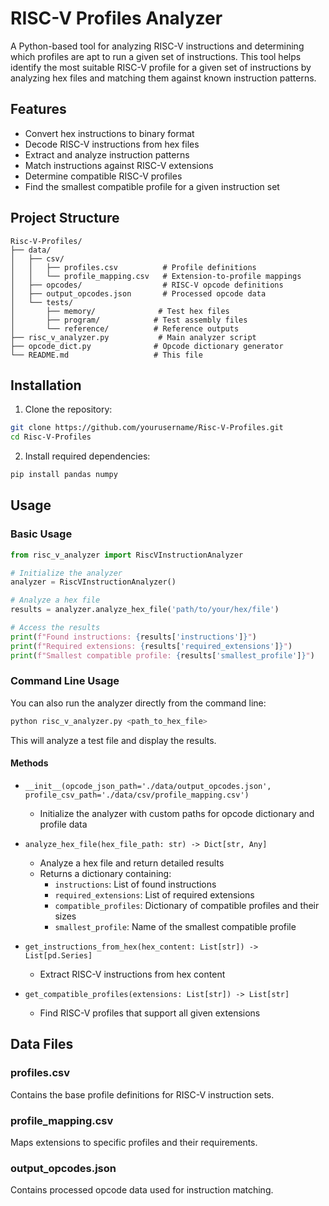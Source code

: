 # RISC-V Profiles Analyzer

A Python-based tool for analyzing RISC-V instructions and determining which profiles are apt to run a given set of instructions. This tool helps identify the most suitable RISC-V profile for a given set of instructions by analyzing hex files and matching them against known instruction patterns.

## Features

- Convert hex instructions to binary format
- Decode RISC-V instructions from hex files
- Extract and analyze instruction patterns
- Match instructions against RISC-V extensions
- Determine compatible RISC-V profiles
- Find the smallest compatible profile for a given instruction set

## Project Structure

```
Risc-V-Profiles/
├── data/
│   ├── csv/
│   │   ├── profiles.csv          # Profile definitions
│   │   └── profile_mapping.csv   # Extension-to-profile mappings
│   ├── opcodes/                  # RISC-V opcode definitions
│   ├── output_opcodes.json       # Processed opcode data
│   └── tests/
│       ├── memory/              # Test hex files
│       ├── program/            # Test assembly files
│       └── reference/          # Reference outputs
├── risc_v_analyzer.py           # Main analyzer script
├── opcode_dict.py              # Opcode dictionary generator
└── README.md                   # This file
```

## Installation

1. Clone the repository:
```bash
git clone https://github.com/yourusername/Risc-V-Profiles.git
cd Risc-V-Profiles
```

2. Install required dependencies:
```bash
pip install pandas numpy
```

## Usage

### Basic Usage

```python
from risc_v_analyzer import RiscVInstructionAnalyzer

# Initialize the analyzer
analyzer = RiscVInstructionAnalyzer()

# Analyze a hex file
results = analyzer.analyze_hex_file('path/to/your/hex/file')

# Access the results
print(f"Found instructions: {results['instructions']}")
print(f"Required extensions: {results['required_extensions']}")
print(f"Smallest compatible profile: {results['smallest_profile']}")
```

### Command Line Usage

You can also run the analyzer directly from the command line:

```bash
python risc_v_analyzer.py <path_to_hex_file>
```

This will analyze a test file and display the results.

#### Methods

- `__init__(opcode_json_path='./data/output_opcodes.json', profile_csv_path='./data/csv/profile_mapping.csv')`
  - Initialize the analyzer with custom paths for opcode dictionary and profile data

- `analyze_hex_file(hex_file_path: str) -> Dict[str, Any]`
  - Analyze a hex file and return detailed results
  - Returns a dictionary containing:
    - `instructions`: List of found instructions
    - `required_extensions`: List of required extensions
    - `compatible_profiles`: Dictionary of compatible profiles and their sizes
    - `smallest_profile`: Name of the smallest compatible profile

- `get_instructions_from_hex(hex_content: List[str]) -> List[pd.Series]`
  - Extract RISC-V instructions from hex content

- `get_compatible_profiles(extensions: List[str]) -> List[str]`
  - Find RISC-V profiles that support all given extensions

## Data Files

### profiles.csv
Contains the base profile definitions for RISC-V instruction sets.

### profile_mapping.csv
Maps extensions to specific profiles and their requirements.

### output_opcodes.json
Contains processed opcode data used for instruction matching.
 
